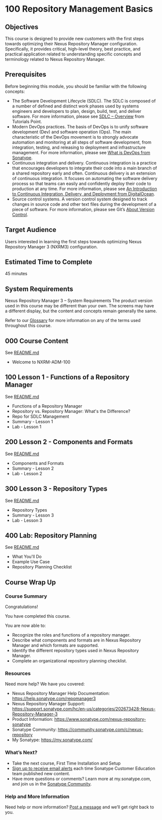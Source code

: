 # 100 Repository Management Basics

## Objectives
This course is designed to provide new customers with the first steps towards optimizing their Nexus Repository Manager configuration. Specifically, it provides critical, high-level theory, best practice, and practical application related to understanding specific concepts and terminology related to Nexus Repository Manager.

## Prerequisites
Before beginning this module, you should be familiar with the following concepts:

- The Software Development Lifecycle (SDLC). The SDLC is composed of a number of defined and distinct work phases used by systems engineers and developers to plan, design, build, test, and deliver software. For more information, please see [SDLC – Overview](https://www.tutorialspoint.com/sdlc/sdlc_overview) from Tutorials Point.
- Modern DevOps practices. The basis of DevOps is to unify software development (Dev) and software operation (Ops). The main characteristic of the DevOps movement is to strongly advocate automation and monitoring at all steps of software development, from integration, testing, and releasing to deployment and infrastructure management. For more information, please see [What is DevOps from Sonatype](https://guides.sonatype.com/foundations/devops/what-is-devops/).
- Continuous integration and delivery. Continuous integration is a practice that encourages developers to integrate their code into a main branch of a shared repository early and often. Continuous delivery is an extension of continuous integration. It focuses on automating the software delivery process so that teams can easily and confidently deploy their code to production at any time. For more information, please see [An Introduction to Continuous Integration, Delivery, and Deployment from DigitalOcean](https://www.digitalocean.com/community/tutorials/an-introduction-to-continuous-integration-delivery-and-deployment).
- Source control systems. A version control system designed to track changes in source code and other text files during the development of a piece of software. For more information, please see Git’s [About Version Control](https://git-scm.com/book/en/v2/Getting-Started-About-Version-Control).

## Target Audience
Users interested in learning the first steps towards optimizing Nexus Repository Manager 3 (NXRM3) configuration.

## Estimated Time to Complete
45 minutes

## System Requirements
Nexus Repository Manager 3 – System Requirements
The product version used in this course may be different than your own. The screens may have a different display, but the content and concepts remain generally the same.

Refer to our [Glossary](https://help.sonatype.com/learning/reference%3A-glossary?_ga=2.105734214.436252390.1609239928-894119647.1609239928) for more information on any of the terms used throughout this course.

## 000 Course Content

See [README.md](./000/README.md)

- Welcome to NXRM-ADM-100

## 100 Lesson 1 - Functions of a Repository Manager

See [README.md](./100/README.md)

- Functions of a Repository Manager
- Repository vs. Repository Manager: What's the Difference?
- Repo for SDLC Management
- Summary - Lesson 1
- Lab - Lesson 1

## 200 Lesson 2 - Components and Formats

See [README.md](./200/README.md)

- Components and Formats
- Summary - Lesson 2
- Lab - Lesson 2

## 300 Lesson 3 - Repository Types

See [README.md](./300/README.md)

- Repository Types
- Summary - Lesson 3
- Lab - Lesson 3

## 400 Lab: Repository Planning

See [README.md](./400/README.md)

- What You'll Do
- Example Use Case
- Repository Planning Checklist

## Course Wrap Up

### Course Summary
Congratulations!

You have completed this course.  

You are now able to:

- Recognize the roles and functions of a repository manager.
- Describe what components and formats are in Nexus Repository Manager and which formats are supported.
- Identify the different repository types used in Nexus Repository Manager.
- Complete an organizational repository planning checklist.

### Resources
Need more help? We have you covered:

- Nexus Repository Manager Help Documentation: https://help.sonatype.com/repomanager3
- Nexus Repository Manager Support:  https://support.sonatype.com/hc/en-us/categories/202673428-Nexus-Repository-Manager-3
- Product Information: https://www.sonatype.com/nexus-repository-sonatype
- Sonatype Community: https://community.sonatype.com/c/nexus-repository
- My Sonatype: https://my.sonatype.com/

### What’s Next?
- Take the next course, First Time Installation and Setup
- [Sign up to receive email alerts](education@sonatype.com) each time Sonatype Customer Education team published new content.  
- Have more questions or comments?  Learn more at my.sonatype.com, and join us in the [Sonatype Community](https://community.sonatype.com/c/learn-sonatype).

### Help and More Information
Need help or more information?  [Post a message](https://community.sonatype.com/t/help-with-a-course/2080?u=mlatin) and we’ll get right back to you.
